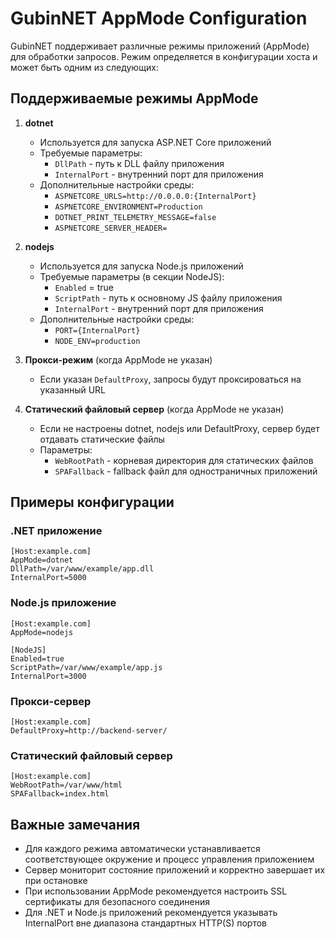 # GubinNET AppMode Configuration

GubinNET поддерживает различные режимы приложений (AppMode) для обработки запросов. Режим определяется в конфигурации хоста и может быть одним из следующих:

## Поддерживаемые режимы AppMode

1. **dotnet**
   - Используется для запуска ASP.NET Core приложений
   - Требуемые параметры:
     - `DllPath` - путь к DLL файлу приложения
     - `InternalPort` - внутренний порт для приложения
   - Дополнительные настройки среды:
     - `ASPNETCORE_URLS=http://0.0.0.0:{InternalPort}`
     - `ASPNETCORE_ENVIRONMENT=Production`
     - `DOTNET_PRINT_TELEMETRY_MESSAGE=false`
     - `ASPNETCORE_SERVER_HEADER=`

2. **nodejs**
   - Используется для запуска Node.js приложений
   - Требуемые параметры (в секции NodeJS):
     - `Enabled` = true
     - `ScriptPath` - путь к основному JS файлу приложения
     - `InternalPort` - внутренний порт для приложения
   - Дополнительные настройки среды:
     - `PORT={InternalPort}`
     - `NODE_ENV=production`

3. **Прокси-режим** (когда AppMode не указан)
   - Если указан `DefaultProxy`, запросы будут проксироваться на указанный URL
   
4. **Статический файловый сервер** (когда AppMode не указан)
   - Если не настроены dotnet, nodejs или DefaultProxy, сервер будет отдавать статические файлы
   - Параметры:
     - `WebRootPath` - корневая директория для статических файлов
     - `SPAFallback` - fallback файл для одностраничных приложений

## Примеры конфигурации

### .NET приложение
```
[Host:example.com]
AppMode=dotnet
DllPath=/var/www/example/app.dll
InternalPort=5000
```

### Node.js приложение
```
[Host:example.com]
AppMode=nodejs

[NodeJS]
Enabled=true
ScriptPath=/var/www/example/app.js
InternalPort=3000
```

### Прокси-сервер
```
[Host:example.com]
DefaultProxy=http://backend-server/
```

### Статический файловый сервер
```
[Host:example.com]
WebRootPath=/var/www/html
SPAFallback=index.html
```

## Важные замечания

- Для каждого режима автоматически устанавливается соответствующее окружение и процесс управления приложением
- Сервер мониторит состояние приложений и корректно завершает их при остановке
- При использовании AppMode рекомендуется настроить SSL сертификаты для безопасного соединения
- Для .NET и Node.js приложений рекомендуется указывать InternalPort вне диапазона стандартных HTTP(S) портов
